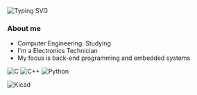 ![Typing SVG](https://readme-typing-svg.demolab.com?font=Fira+Code&duration=4000&pause=100&center=true&vCenter=true&width=435&lines=Hi%2C+I'm+Jeferson+Marcante.;Welcome+to+my+profile.)

### About me

  - Computer Engineering: Studying
  - I'm a Electronics Technician
  - My focus is back-end programming and embedded systems

<!-- Languages -->
![C](https://img.shields.io/badge/C-00599C?style=for-the-badge&logo=c&logoColor=white)
![C++](https://img.shields.io/badge/C%2B%2B-00599C?style=for-the-badge&logo=c%2B%2B&logoColor=white)
![Python](https://img.shields.io/badge/Python-14354C?style=for-the-badge&logo=python&logoColor=white)
<!-- ![C#](https://img.shields.io/badge/C%23-239120?style=for-the-badge&logo=c-sharp&logoColor=white) -->
<!-- ![Assembly](https://img.shields.io/badge/Assembly-6E4C13?style=flat-square&logo=assembly) -->
<!-- ![Object-Pascal](https://img.shields.io/badge/Pascal-B0CE4E?style=flat-square&logo=pascal&logoColor=white) -->

<!-- Web -->
<!-- ![HTML5](https://img.shields.io/badge/-HTML5-E34F26?style=flat-square&logo=html5&logoColor=white) -->
<!-- ![CSS3](https://img.shields.io/badge/-CSS3-1572B6?style=flat-square&logo=css3) -->
<!-- ![JavaScript](https://img.shields.io/badge/-JavaScript-black?style=flat-square&logo=javascript) -->
<!-- ![TypeScript](https://img.shields.io/badge/-TypeScript-007ACC?style=flat-square&logo=typescript&logoColor=white) -->
<!-- ![PHP](https://img.shields.io/badge/PHP-777BB4?style=flat-square&logo=php&logoColor=white) -->

<!-- Electronics Design Platforms -->
![Kicad](https://img.shields.io/badge/Kicad-14354C?style=flat-square&logo=kicad&logoColor=white)
<!-- ![Autodesk Eagle](https://img.shields.io/badge/Autodesk_Eagle-14354C?style=flat-square&logo=Autodesk_Eagle&logoColor=white) -->
<!-- ![Autodesk Fusion 360](https://img.shields.io/badge/Autodesk_Fusion360-14354C?style=flat-square&logo=Fusion360&logoColor=white) -->

<!-- Prototyping Platforms -->
<!-- ![Arduino](https://img.shields.io/badge/Arduino-00979D?style=for-the-badge&logo=Arduino&logoColor=white) -->
<!-- ![Espressif](https://img.shields.io/badge/espressif-E7352C?style=for-the-badge&logo=espressif&logoColor=white) -->
<!-- ![Raspberry](https://img.shields.io/badge/Raspberry%20Pi-A22846?style=for-the-badge&logo=Raspberry%20Pi&logoColor=white) -->

<!-- Mobile Frameworks -->
<!-- ![Flutter](https://img.shields.io/badge/Flutter-02569B?style=for-the-badge&logo=flutter&logoColor=white) -->
<!-- ![Xamarin](https://img.shields.io/badge/Xamarin-3498DB?style=for-the-badge&logo=xamarin&logoColor=white) -->
<!-- ![React Native](https://img.shields.io/badge/React_Native-20232A?style=for-the-badge&logo=react&logoColor=61DAFB)  -->

<!-- Database -->
<!-- ![MySQL](https://img.shields.io/badge/-MySQL-4479A1?style=flat-square&logo=mysql&logoColor=white) -->
<!-- ![Postgres](https://img.shields.io/badge/postgres-%23316192.svg?style=flat-square&logo=postgresql&logoColor=white) -->

<!-- Socials -->
<!-- ![LinkedIn](https://img.shields.io/badge/LinkedIn-0077B5?style=for-the-badge&logo=linkedin&logoColor=white) -->
<!-- ![GitHub](https://img.shields.io/badge/GitHub-100000?style=for-the-badge&logo=github&logoColor=white) -->
<!-- ![GitLab](https://img.shields.io/badge/GitLab-330F63?style=for-the-badge&logo=gitlab&logoColor=white) -->

<!-- OS -->
<!-- ![Windows](https://img.shields.io/badge/Windows-0078D6?style=for-the-badge&logo=windows&logoColor=white) --> 
<!-- ![Linux](https://img.shields.io/badge/Linux-FCC624?style=for-the-badge&logo=linux&logoColor=black) -->

<!--
**JefersonMarcante/JefersonMarcante** is a ✨ _special_ ✨ repository because its `README.md` (this file) appears on your GitHub profile.

Here are some ideas to get you started:

- 🔭 I’m currently working on ...
- 🌱 I’m currently learning ...
- 👯 I’m looking to collaborate on ...
- 🤔 I’m looking for help with ...
- 💬 Ask me about ...
- 📫 How to reach me: ...
- 😄 Pronouns: ...
- ⚡ Fun fact: ...

![Jeferson's GitHub stats](https://github-readme-stats.vercel.app/api?username=JefersonMarcante&theme=dark&hide=stars,commits,prs,issues,contribs)
![Top Langs](https://github-readme-stats.vercel.app/api/top-langs/?username=JefersonMarcante&layout=compact&langs_count=5&theme=dark)
![Readme Card](https://github-readme-stats.vercel.app/api/pin/?username=JefersonMarcante&repo={Repo})

![Nodejs](https://img.shields.io/badge/-Nodejs-339933?style=flat-square&logo=Node.js&logoColor=white)

![Bootstrap](https://img.shields.io/badge/-Bootstrap-563D7C?style=flat-square&logo=bootstrap)
![Django](https://img.shields.io/badge/Django-092E20?style=flat-square&logo=django&logoColor=white)
![Angular](https://img.shields.io/badge/-Angular-DD0031?style=flat-square&logo=angular)
![Ionic](https://img.shields.io/badge/-Ionic-3880FF?style=flat-square&logo=ionic&logoColor=white)
![Laravel](https://img.shields.io/badge/Laravel-FF2D20?style=flat-square&logo=laravel&logoColor=white)
![Apache](https://img.shields.io/badge/apache-%23D42029.svg?style=flat-square&logo=apache&logoColor=white)

![VSCode](https://img.shields.io/badge/-VSCode-007ACC?style=flat-square&logo=visual-studio-code&logoColor=white)

![AndroidStudio](https://img.shields.io/badge/Android-3DDC84?style=flat-square&logo=android&logoColor=white)
![Eclipse](https://img.shields.io/badge/-Eclipse-2C2255?style=flat-square&logo=eclipse&logoColor=white)
-->
